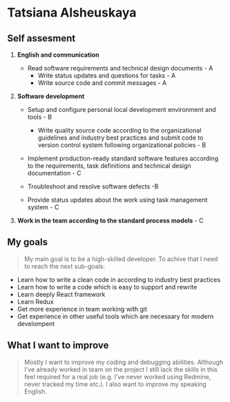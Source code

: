 # Tatsiana Alsheuskaya

## Self assesment
1. **English and communication**
   * Read software requirements and technical design documents - A
	 * Write status updates and questions for tasks              - A
	 * Write source code and commit messages                     - A
1. **Software development**
   * Setup and configure personal local development environment and tools - B
	 * Write quality source code according to the organizational guidelines
	   and industry best practices and submit code to version control 
     system following organizational policies                             - B
	
	* Implement production-ready standard software features according 
	  to the requirements, task  definitions and technical design
		documentation                                                        -  С

	* Troubleshoot and resolve software defects                              -B
	* Provide status updates about the work using task management system    - С 



1. **Work in the team according to the standard process models**             -  С


## My goals
> My main  goal is to be a high-skilled developer. To achive that I need to reach the next sub-goals:
* Learn how to write a clean code in according to industry best practices
* Learn how to write a code which is easy to support and rewrite
* Learn deeply React framework
* Learn Redux
* Get more experience in team working with git
* Get experience in  other useful tools which are necessary for modern develompent

## What I want to improve
> Mostly I want to improve my coding and debugging abilities. Although I've already worked in team on the project I still lack the skills in this feel required for a real job (e.g. I've never worked using Redmine, never tracked my time etc.). I also want to improve my speaking  English.